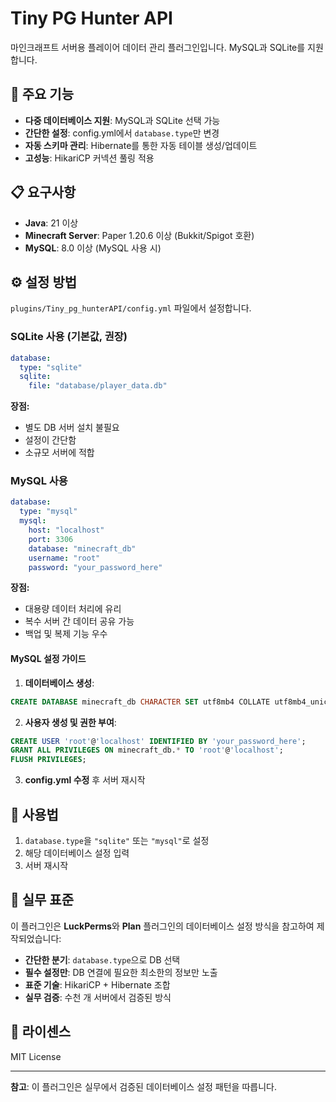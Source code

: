# Tiny PG Hunter API

마인크래프트 서버용 플레이어 데이터 관리 플러그인입니다. MySQL과 SQLite를 지원합니다.

## 🚀 주요 기능

- **다중 데이터베이스 지원**: MySQL과 SQLite 선택 가능
- **간단한 설정**: config.yml에서 `database.type`만 변경
- **자동 스키마 관리**: Hibernate를 통한 자동 테이블 생성/업데이트
- **고성능**: HikariCP 커넥션 풀링 적용

## 📋 요구사항

- **Java**: 21 이상
- **Minecraft Server**: Paper 1.20.6 이상 (Bukkit/Spigot 호환)
- **MySQL**: 8.0 이상 (MySQL 사용 시)

## ⚙️ 설정 방법

`plugins/Tiny_pg_hunterAPI/config.yml` 파일에서 설정합니다.

### SQLite 사용 (기본값, 권장)

```yaml
database:
  type: "sqlite"
  sqlite:
    file: "database/player_data.db"
```

**장점:**
- 별도 DB 서버 설치 불필요
- 설정이 간단함  
- 소규모 서버에 적합

### MySQL 사용

```yaml
database:
  type: "mysql"
  mysql:
    host: "localhost"
    port: 3306
    database: "minecraft_db"
    username: "root"
    password: "your_password_here"
```

**장점:**
- 대용량 데이터 처리에 유리
- 복수 서버 간 데이터 공유 가능
- 백업 및 복제 기능 우수

#### MySQL 설정 가이드

1. **데이터베이스 생성**:
```sql
CREATE DATABASE minecraft_db CHARACTER SET utf8mb4 COLLATE utf8mb4_unicode_ci;
```

2. **사용자 생성 및 권한 부여**:
```sql
CREATE USER 'root'@'localhost' IDENTIFIED BY 'your_password_here';
GRANT ALL PRIVILEGES ON minecraft_db.* TO 'root'@'localhost';
FLUSH PRIVILEGES;
```

3. **config.yml 수정** 후 서버 재시작

## 🔧 사용법

1. `database.type`을 `"sqlite"` 또는 `"mysql"`로 설정
2. 해당 데이터베이스 설정 입력
3. 서버 재시작

## 🎯 실무 표준

이 플러그인은 **LuckPerms**와 **Plan** 플러그인의 데이터베이스 설정 방식을 참고하여 제작되었습니다:

- **간단한 분기**: `database.type`으로 DB 선택
- **필수 설정만**: DB 연결에 필요한 최소한의 정보만 노출  
- **표준 기술**: HikariCP + Hibernate 조합
- **실무 검증**: 수천 개 서버에서 검증된 방식

## 📝 라이센스

MIT License

---

**참고**: 이 플러그인은 실무에서 검증된 데이터베이스 설정 패턴을 따릅니다.
